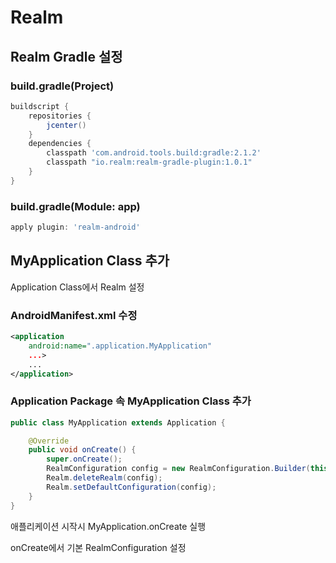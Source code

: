 # Realm

## Realm Gradle 설정

### build.gradle(Project)

```gradle
buildscript {
    repositories {
        jcenter()
    }
    dependencies {
        classpath 'com.android.tools.build:gradle:2.1.2'
        classpath "io.realm:realm-gradle-plugin:1.0.1"      
    }
}

```
### build.gradle(Module: app)

```gradle
apply plugin: 'realm-android'
```

## MyApplication Class 추가

Application Class에서 Realm 설정

### AndroidManifest.xml 수정
```xml
<application
    android:name=".application.MyApplication"
    ...>
    ...
</application>

```
### Application Package 속 MyApplication Class 추가
```java
public class MyApplication extends Application {

    @Override
    public void onCreate() {
        super.onCreate();
        RealmConfiguration config = new RealmConfiguration.Builder(this).build();
        Realm.deleteRealm(config);
        Realm.setDefaultConfiguration(config);
    }
}
```
애플리케이션 시작시 MyApplication.onCreate 실행

onCreate에서 기본 RealmConfiguration 설정
